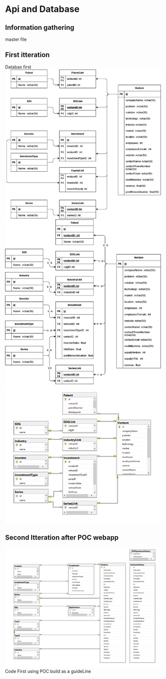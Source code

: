 # Api and Database

## Information gathering

master file

## First itteration

Databas first
![alt text](https://github.com/BramVerkuijlen/Portfolio-S5-Internship/blob/main/images/HTXLPortfolioDatabase.drawio.png)
![alt text](https://github.com/BramVerkuijlen/Portfolio-S5-Internship/blob/main/images/HTXLPortfolioDatabase.drawio(Final).png)
![alt text](https://github.com/BramVerkuijlen/Portfolio-S5-Internship/blob/main/images/tables%20and%20relatuions%20in%20DB.png)

## Second Itteration after POC webapp

![alt text](https://github.com/BramVerkuijlen/Portfolio-S5-Internship/blob/main/images/DBO%20post%20POC1%20V2.png)
Code First 
using POC build as a guideLine
